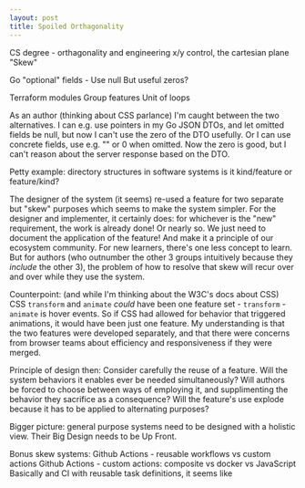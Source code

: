 ```yaml
---
layout: post
title: Spoiled Orthagonality
---
```


CS degree - orthagonality and engineering
x/y control, the cartesian plane
"Skew"

Go "optional" fields -
Use null
But useful zeros?

Terraform modules
Group features
Unit of loops

As an author (thinking about CSS parlance)
I'm caught between the two alternatives.
I can e.g.
use pointers in my Go JSON DTOs,
and let omitted fields be null,
but now I can't use the zero of the DTO usefully.
Or I can use concrete fields,
use e.g. "" or 0 when omitted.
Now the zero is good,
but I can't reason about the server response
based on the DTO.

Petty example:
directory structures in software systems
is it kind/feature or feature/kind?

The designer of the system
(it seems)
re-used a feature for two separate but "skew" purposes
which seems to make the system simpler.
For the designer and implementer,
it certainly does:
for whichever is the "new" requirement,
the work is already done!
Or nearly so.
We just need to document the application of the feature!
And make it a principle of our ecosystem community.
For new learners,
there's one less concept to learn.
But for authors
(who outnumber the other 3 groups
intuitively because they _include_ the other 3),
the problem of how to resolve that skew will recur
over and over while they use the system.

Counterpoint:
(and while I'm thinking about the W3C's docs about CSS)
CSS `transform` and `animate`
_could_ have been one feature set -
`transform` - `animate` is hover events.
So if CSS had allowed for behavior that triggered animations,
it would have been just one feature.
My understanding is that
the two features were developed separately,
and that there
were concerns from browser teams
about efficiency and responsiveness
if they were merged.

Principle of design then:
Consider carefully the reuse of a feature.
Will the system behaviors it enables ever be needed simultaneously?
Will authors be forced to choose between ways of employing it,
and supplimenting the behavior they sacrifice as a consequence?
Will the feature's use explode because it has to be applied
to alternating purposes?

Bigger picture: general purpose systems
need to be designed with a holistic view.
Their Big Design needs to be Up Front.

Bonus skew systems:
Github Actions - reusable workflows vs custom actions
Github Actions - custom actions: composite vs docker vs JavaScript
Basically and CI with reusable task definitions, it seems like

